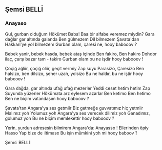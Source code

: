 ## Şemsi BELLİ

### Anayaso

Gul, gurban olduğum Hökümet Baba!
Baa bir alfabe veremez miydin?
Gara dağlar gar altında galanda
                       Ben gülmezem
                       Dil bilmezem
Şavata'dan Hakkari'ye yol bilmezem
Gurban olam, çaresi ne, hooy babooov ?

Bebek yanir, bebek hasda, bebek ataş içinde
                        Ben fakiro,
                        Ben hakiro
Dohdor ilaç, çarşı bazar tam - takiro
Gurban olam bu ne işdir hooy babooov !

Çoçiğ ağliir,  çoçiğ öliir, geçit vermiy Zap suyu
                        Parasizo,
                        Çaresizo
Ben halsizo, ben dilsizo, şeher uzah, yolsizo
Bu ne haldır, bu ne iştir hooy babooov !

Gara dağda, gar altında ufağ ufağ mezerler
Yeddi ceset hetim hetim Zap Suyunda yüzerler
Hökümata arz eylesem azarlar
                        Ben ketimo
                        Ben hetimo
Ben ne biçim vatandaşım hooy babooov ?

Şavata'tan Angara'ya ses getmiir
Biz getmeğe guvvatımız hiç yetmiir
                        Malımız yoh
                        Yolumuz yoh
Angara'ya ses verecek dilimiz yoh
Ganadımız, golumuz yoh
Bu ne biçim memlekettir hooy babooov ?

Yerin, yurdun adresesin bilmirem
Angara'da: Anayasso !
Ellerinden öpiy Hasso
Yap bize de iltimaso
Bu işin mümkini yoh mi hooy baboov ?

Şemsi BELLİ